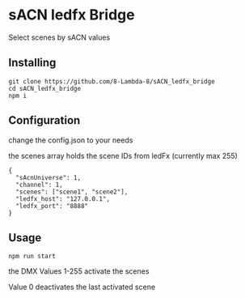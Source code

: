 # sACN ledfx Bridge

Select scenes by sACN values

## Installing

```
git clone https://github.com/8-Lambda-8/sACN_ledfx_bridge
cd sACN_ledfx_bridge
npm i
```

## Configuration

change the config.json to your needs

the scenes array holds the scene IDs from ledFx (currently max 255)

```
{
  "sAcnUniverse": 1,
  "channel": 1,
  "scenes": ["scene1", "scene2"],
  "ledfx_host": "127.0.0.1",
  "ledfx_port": "8888"
}
```

## Usage

```
npm run start
```

the DMX Values 1-255 activate the scenes

Value 0 deactivates the last activated scene
